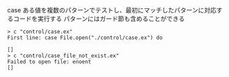 case
ある値を複数のパターンでテストし、最初にマッチしたパターンに対応するコードを実行する
パターンにはガード節も含めることができる

```
> c "control/case.ex"
First line: case File.open("./control/case.ex") do

[]
> c "control/case_file_not_exist.ex"
Failed to open file: enoent
[]
```

